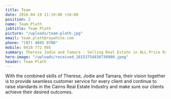 ```yaml
---
title: Team
date: 2016-04-19 11:19:00 +10:00
position: 2
name: Team Plath
jobtitle: Team Plath
picture: "/uploads/team-plath.jpg"
email: team.plath@raywhite.com
phone: "(07) 4045 9700"
mobile: 0418 772 995
summary: Therese Jodie and Tamara - Selling Real Estate in ALL Price Ranges and Areas
hero-image: "/uploads/received_10153754830730980.jpeg"
header: Team Plath
---
```


With the combined skills of Therese, Jodie and Tamara, their vision together is to provide seamless customer service for every client and continue to raise standards in the Cairns Real Estate Industry and make sure our clients achieve their desired outcomes.